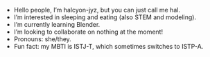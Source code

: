 - Hello people, I’m halcyon-jyz, but you can just call me hal.
- I’m interested in sleeping and eating (also STEM and modeling).
- I’m currently learning Blender.
- I’m looking to collaborate on nothing at the moment!
- Pronouns: she/they.
- Fun fact: my MBTI is ISTJ-T, which sometimes switches to ISTP-A.

<!---
halcyon-jyz/halcyon-jyz is a ✨ special ✨ repository because its `README.md` (this file) appears on your GitHub profile.
You can click the Preview link to take a look at your changes.
--->
